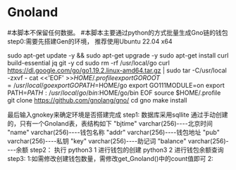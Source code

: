 # Gnoland
#本脚本不保留任何数据。
#本脚本主要通过python的方式批量生成Gno链的钱包
step0:需要先搭建Gen的环境，
推荐使用Ubuntu 22.04 x64

sudo apt-get update -y && sudo apt-get upgrade -y
sudo apt-get install curl build-essential jq git -y
cd
sudo rm -rf /usr/local/go
curl https://dl.google.com/go/go1.19.2.linux-amd64.tar.gz | sudo tar -C/usr/local -zxvf -
cat <<'EOF' >>$HOME/.profile
export GOROOT=/usr/local/go
export GOPATH=$HOME/go
export GO111MODULE=on
export PATH=$PATH:/usr/local/go/bin:$HOME/go/bin
EOF
source $HOME/.profile
git clone https://github.com/gnolang/gno/
cd gno
make install

最后输入gnokey来确定环境是否搭建完成
step1:
数据库采用sqllite 通过手动创建的，只有一个Gnoland表，表结构如下
"bjtime" varchar(256)----北京时间
"name" varchar(256)----钱包名称
"addr" varchar(256)----钱包地址
"pub" varchar(256)----私钥
"key" varchar(256)----助记词
"balance" varchar(256)----余额
step2：
执行
python3 1 进行钱包的创建
python3 2 进行钱包余额查询
step3:
1:如需修改创建钱包数量，需修改get_Gnoland()中的count值即可
2:
